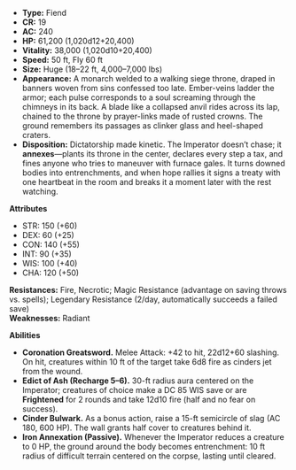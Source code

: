- **Type:** Fiend
- **CR:** 19
- **AC:** 240
- **HP:** 61,200 (1,020d12+20,400)
- **Vitality:** 38,000 (1,020d10+20,400)
- **Speed:** 50 ft, Fly 60 ft
- **Size:** Huge (18–22 ft, 4,000–7,000 lbs)
- **Appearance:** A monarch welded to a walking siege throne, draped in banners woven from sins confessed too late. Ember-veins ladder the armor; each pulse corresponds to a soul screaming through the chimneys in its back. A blade like a collapsed anvil rides across its lap, chained to the throne by prayer-links made of rusted crowns. The ground remembers its passages as clinker glass and heel-shaped craters.
- **Disposition:** Dictatorship made kinetic. The Imperator doesn’t chase; it **annexes**—plants its throne in the center, declares every step a tax, and fines anyone who tries to maneuver with furnace gales. It turns downed bodies into entrenchments, and when hope rallies it signs a treaty with one heartbeat in the room and breaks it a moment later with the rest watching.

**Attributes**
- STR: 150 (+60)
- DEX: 60 (+25)
- CON: 140 (+55)
- INT: 90 (+35)
- WIS: 100 (+40)
- CHA: 120 (+50)

**Resistances:** Fire, Necrotic; Magic Resistance (advantage on saving throws vs. spells); Legendary Resistance (2/day, automatically succeeds a failed save)  
**Weaknesses:** Radiant

**Abilities**
- **Coronation Greatsword.** Melee Attack: +42 to hit, 22d12+60 slashing. On hit, creatures within 10 ft of the target take 6d8 fire as cinders jet from the wound.
- **Edict of Ash (Recharge 5–6).** 30-ft radius aura centered on the Imperator; creatures of choice make a DC 85 WIS save or are **Frightened** for 2 rounds and take 12d10 fire (half and no fear on success).
- **Cinder Bulwark.** As a bonus action, raise a 15-ft semicircle of slag (AC 180, 600 HP). The wall grants half cover to creatures behind it.
- **Iron Annexation (Passive).** Whenever the Imperator reduces a creature to 0 HP, the ground around the body becomes entrenchment: 10 ft radius of difficult terrain centered on the corpse, lasting until cleared.
